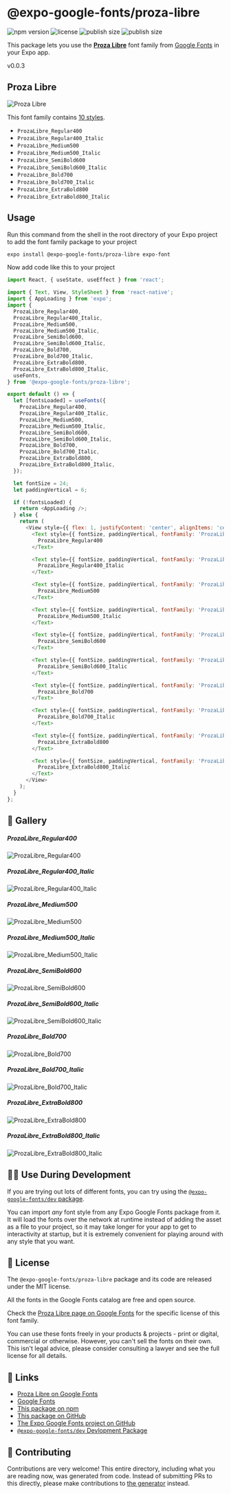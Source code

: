 # @expo-google-fonts/proza-libre

![npm version](https://flat.badgen.net/npm/v/@expo-google-fonts/proza-libre)
![license](https://flat.badgen.net/github/license/expo/google-fonts)
![publish size](https://flat.badgen.net/packagephobia/install/@expo-google-fonts/proza-libre)
![publish size](https://flat.badgen.net/packagephobia/publish/@expo-google-fonts/proza-libre)

This package lets you use the [**Proza Libre**](https://fonts.google.com/specimen/Proza+Libre) font family from [Google Fonts](https://fonts.google.com/) in your Expo app.

v0.0.3

## Proza Libre

![Proza Libre](./font-family.png)

This font family contains [10 styles](#-gallery).

- `ProzaLibre_Regular400`
- `ProzaLibre_Regular400_Italic`
- `ProzaLibre_Medium500`
- `ProzaLibre_Medium500_Italic`
- `ProzaLibre_SemiBold600`
- `ProzaLibre_SemiBold600_Italic`
- `ProzaLibre_Bold700`
- `ProzaLibre_Bold700_Italic`
- `ProzaLibre_ExtraBold800`
- `ProzaLibre_ExtraBold800_Italic`

## Usage

Run this command from the shell in the root directory of your Expo project to add the font family package to your project
```sh
expo install @expo-google-fonts/proza-libre expo-font
```

Now add code like this to your project
```js
import React, { useState, useEffect } from 'react';

import { Text, View, StyleSheet } from 'react-native';
import { AppLoading } from 'expo';
import {
  ProzaLibre_Regular400,
  ProzaLibre_Regular400_Italic,
  ProzaLibre_Medium500,
  ProzaLibre_Medium500_Italic,
  ProzaLibre_SemiBold600,
  ProzaLibre_SemiBold600_Italic,
  ProzaLibre_Bold700,
  ProzaLibre_Bold700_Italic,
  ProzaLibre_ExtraBold800,
  ProzaLibre_ExtraBold800_Italic,
  useFonts,
} from '@expo-google-fonts/proza-libre';

export default () => {
  let [fontsLoaded] = useFonts({
    ProzaLibre_Regular400,
    ProzaLibre_Regular400_Italic,
    ProzaLibre_Medium500,
    ProzaLibre_Medium500_Italic,
    ProzaLibre_SemiBold600,
    ProzaLibre_SemiBold600_Italic,
    ProzaLibre_Bold700,
    ProzaLibre_Bold700_Italic,
    ProzaLibre_ExtraBold800,
    ProzaLibre_ExtraBold800_Italic,
  });

  let fontSize = 24;
  let paddingVertical = 6;

  if (!fontsLoaded) {
    return <AppLoading />;
  } else {
    return (
      <View style={{ flex: 1, justifyContent: 'center', alignItems: 'center' }}>
        <Text style={{ fontSize, paddingVertical, fontFamily: 'ProzaLibre_Regular400' }}>
          ProzaLibre_Regular400
        </Text>

        <Text style={{ fontSize, paddingVertical, fontFamily: 'ProzaLibre_Regular400_Italic' }}>
          ProzaLibre_Regular400_Italic
        </Text>

        <Text style={{ fontSize, paddingVertical, fontFamily: 'ProzaLibre_Medium500' }}>
          ProzaLibre_Medium500
        </Text>

        <Text style={{ fontSize, paddingVertical, fontFamily: 'ProzaLibre_Medium500_Italic' }}>
          ProzaLibre_Medium500_Italic
        </Text>

        <Text style={{ fontSize, paddingVertical, fontFamily: 'ProzaLibre_SemiBold600' }}>
          ProzaLibre_SemiBold600
        </Text>

        <Text style={{ fontSize, paddingVertical, fontFamily: 'ProzaLibre_SemiBold600_Italic' }}>
          ProzaLibre_SemiBold600_Italic
        </Text>

        <Text style={{ fontSize, paddingVertical, fontFamily: 'ProzaLibre_Bold700' }}>
          ProzaLibre_Bold700
        </Text>

        <Text style={{ fontSize, paddingVertical, fontFamily: 'ProzaLibre_Bold700_Italic' }}>
          ProzaLibre_Bold700_Italic
        </Text>

        <Text style={{ fontSize, paddingVertical, fontFamily: 'ProzaLibre_ExtraBold800' }}>
          ProzaLibre_ExtraBold800
        </Text>

        <Text style={{ fontSize, paddingVertical, fontFamily: 'ProzaLibre_ExtraBold800_Italic' }}>
          ProzaLibre_ExtraBold800_Italic
        </Text>
      </View>
    );
  }
};

```

## 🔡 Gallery

##### ProzaLibre_Regular400
![ProzaLibre_Regular400](./9b6195e0fb14a5155dc5f1e836d174961876e69e0c471b7ab8357696acb1d404.ttf.png)

##### ProzaLibre_Regular400_Italic
![ProzaLibre_Regular400_Italic](./79a33a14fa8f5bd86b8bd985de9a92647b0d6b62085299ae05b0c4f2cbf98bc8.ttf.png)

##### ProzaLibre_Medium500
![ProzaLibre_Medium500](./ac113922a0dc8f8533dcac9f1f9ec44f777502e94608291bd50da0fa981083d6.ttf.png)

##### ProzaLibre_Medium500_Italic
![ProzaLibre_Medium500_Italic](./a6506ab9342408e2f16f5991f7f13117f9c080dfb34c268e4378f507d01fe3b8.ttf.png)

##### ProzaLibre_SemiBold600
![ProzaLibre_SemiBold600](./1e1b5cd4d00344b8bbbb015679e9bd7cc5e99a2fa3d6eb18b4f1303c90c3e68e.ttf.png)

##### ProzaLibre_SemiBold600_Italic
![ProzaLibre_SemiBold600_Italic](./522e6755ed4fd909ed6968fa89460d7eb69e6b90fb0124f5fec6dfadb7dd5dac.ttf.png)

##### ProzaLibre_Bold700
![ProzaLibre_Bold700](./14701643695bd3fb18b0e9f16049cd1caa35acee12446ecf10b0a179697f7748.ttf.png)

##### ProzaLibre_Bold700_Italic
![ProzaLibre_Bold700_Italic](./176582be0d8f918514d1f30bb1cfea4729cbd968974eced79e977378653c62c9.ttf.png)

##### ProzaLibre_ExtraBold800
![ProzaLibre_ExtraBold800](./6d37a997a436ffd489943e8d33d8917c4eac47e1c20959ae0cd68f6470e932bb.ttf.png)

##### ProzaLibre_ExtraBold800_Italic
![ProzaLibre_ExtraBold800_Italic](./e5a8cfe2f4e6f80f7a40d647e5ca78ffe1df63c22c413d962ce2f937a8ce34e2.ttf.png)


## 👩‍💻 Use During Development

If you are trying out lots of different fonts, you can try using the [`@expo-google-fonts/dev` package](https://github.com/expo/google-fonts/tree/master/font-packages/dev#readme).

You can import *any* font style from any Expo Google Fonts package from it. It will load the fonts
over the network at runtime instead of adding the asset as a file to your project, so it may take longer
for your app to get to interactivity at startup, but it is extremely convenient
for playing around with any style that you want.

## 📖 License

The `@expo-google-fonts/proza-libre` package and its code are released under the MIT license.

All the fonts in the Google Fonts catalog are free and open source.

Check the [Proza Libre page on Google Fonts](https://fonts.google.com/specimen/Proza+Libre) for the specific license of this font family.

You can use these fonts freely in your products & projects - print or digital, commercial or otherwise. However, you can't sell the fonts on their own. This isn't legal advice, please consider consulting a lawyer and see the full license for all details.

## 🔗 Links

- [Proza Libre on Google Fonts](https://fonts.google.com/specimen/Proza+Libre)
- [Google Fonts](https://fonts.google.com/)
- [This package on npm](https://www.npmjs.com/package/@expo-google-fonts/proza-libre)
- [This package on GitHub](https://github.com/expo/google-fonts/tree/master/font-packages/proza-libre)
- [The Expo Google Fonts project on GitHub](https://github.com/expo/google-fonts)
- [`@expo-google-fonts/dev` Devlopment Package](https://github.com/expo/google-fonts/tree/master/font-packages/dev)


## 🤝 Contributing

Contributions are very welcome! This entire directory, including what you are reading now, was generated from code. Instead of submitting PRs to this directly, please make contributions to [the generator](https://github.com/expo/google-fonts/tree/master/packages/generator) instead.
